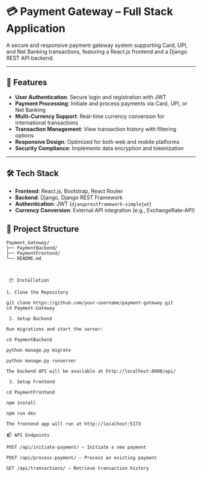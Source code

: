 # 💳 Payment Gateway – Full Stack Application

A secure and responsive payment gateway system supporting Card, UPI, and Net Banking transactions, featuring a React.js frontend and a Django REST API backend.

---

## 🧾 Features

- **User Authentication**: Secure login and registration with JWT
- **Payment Processing**: Initiate and process payments via Card, UPI, or Net Banking
- **Multi-Currency Support**: Real-time currency conversion for international transactions
- **Transaction Management**: View transaction history with filtering options
- **Responsive Design**: Optimized for both web and mobile platforms
- **Security Compliance**: Implements data encryption and tokenization

---

## 🛠️ Tech Stack

- **Frontend**: React.js, Bootstrap, React Router
- **Backend**: Django, Django REST Framework
- **Authentication**: JWT (`djangorestframework-simplejwt`)
- **Currency Conversion**: External API integration (e.g., ExchangeRate-API)



## 📁 Project Structure

```plaintext
Payment_Gateway/
├── PaymentBackend/    
├── PaymentFrontend/   
└── README.md  



 📦 Installation

1. Clone the Repository

git clone https://github.com/your-username/payment-gateway.git
cd Payment-Gateway

 2. Setup Backend

Run migrations and start the server:

cd PaymentBackend

python manage.py migrate

python manage.py runserver

The backend API will be available at http://localhost:8000/api/

 3. Setup Frontend

cd PaymentFrontend

npm install

npm run dev

The frontend app will run at http://localhost:5173

📬 API Endpoints

POST /api/initiate-payment/ – Initiate a new payment

POST /api/process-payment/ – Process an existing payment

GET /api/transactions/ – Retrieve transaction history



